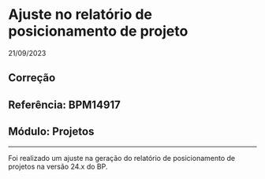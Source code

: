 # Ajuste no relatório de posicionamento de projeto
21/09/2023
## Correção
## Referência: BPM14917
## Módulo: Projetos
***

Foi realizado um ajuste na geração do relatório de posicionamento de projetos na versão 24.x do BP.